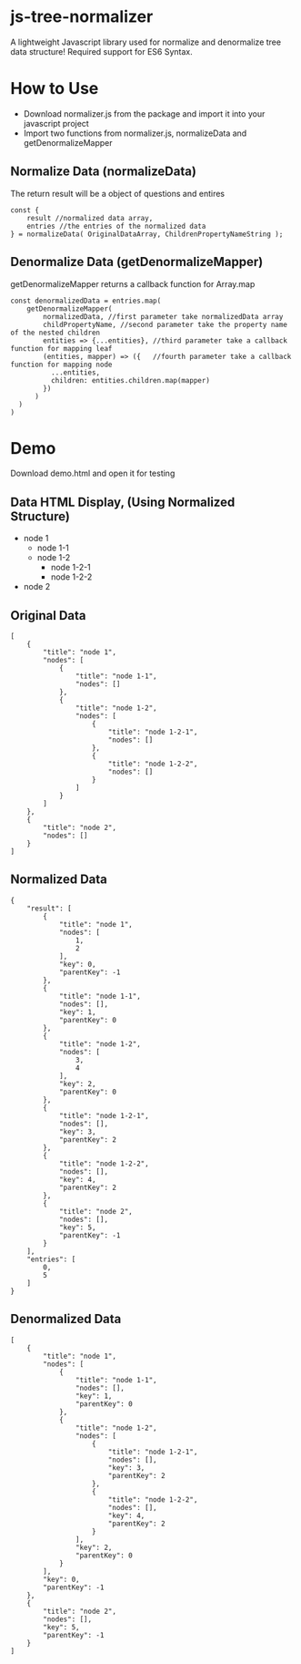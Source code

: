 # js-tree-normalizer
A lightweight Javascript library used for normalize and denormalize tree data structure! Required support for ES6 Syntax.


# How to Use
* Download normalizer.js from the package and import it into your javascript project
* Import two functions from normalizer.js, normalizeData and getDenormalizeMapper

## Normalize Data (normalizeData)
The return result will be a object of questions and entires
```
const {
    result //normalized data array,
    entries //the entries of the normalized data
} = normalizeData( OriginalDataArray, ChildrenPropertyNameString );
```

## Denormalize Data (getDenormalizeMapper)
getDenormalizeMapper returns a callback function for Array.map
```
const denormalizedData = entries.map(
    getDenormalizeMapper(
        normalizedData, //first parameter take normalizedData array
        childPropertyName, //second parameter take the property name of the nested children
        entities => {...entities}, //third parameter take a callback function for mapping leaf
        (entities, mapper) => ({   //fourth parameter take a callback function for mapping node
          ...entities,
          children: entities.children.map(mapper)
        })
      )
  )
)
```
# Demo 
Download demo.html and open it for testing

## Data HTML Display, (Using Normalized Structure)
* node 1
  * node 1-1
  * node 1-2
    * node 1-2-1
    * node 1-2-2
* node 2

## Original Data
```
[
    {
        "title": "node 1",
        "nodes": [
            {
                "title": "node 1-1",
                "nodes": []
            },
            {
                "title": "node 1-2",
                "nodes": [
                    {
                        "title": "node 1-2-1",
                        "nodes": []
                    },
                    {
                        "title": "node 1-2-2",
                        "nodes": []
                    }
                ]
            }
        ]
    },
    {
        "title": "node 2",
        "nodes": []
    }
]
```

## Normalized Data
```
{
    "result": [
        {
            "title": "node 1",
            "nodes": [
                1,
                2
            ],
            "key": 0,
            "parentKey": -1
        },
        {
            "title": "node 1-1",
            "nodes": [],
            "key": 1,
            "parentKey": 0
        },
        {
            "title": "node 1-2",
            "nodes": [
                3,
                4
            ],
            "key": 2,
            "parentKey": 0
        },
        {
            "title": "node 1-2-1",
            "nodes": [],
            "key": 3,
            "parentKey": 2
        },
        {
            "title": "node 1-2-2",
            "nodes": [],
            "key": 4,
            "parentKey": 2
        },
        {
            "title": "node 2",
            "nodes": [],
            "key": 5,
            "parentKey": -1
        }
    ],
    "entries": [
        0,
        5
    ]
}
```

## Denormalized Data
```
[
    {
        "title": "node 1",
        "nodes": [
            {
                "title": "node 1-1",
                "nodes": [],
                "key": 1,
                "parentKey": 0
            },
            {
                "title": "node 1-2",
                "nodes": [
                    {
                        "title": "node 1-2-1",
                        "nodes": [],
                        "key": 3,
                        "parentKey": 2
                    },
                    {
                        "title": "node 1-2-2",
                        "nodes": [],
                        "key": 4,
                        "parentKey": 2
                    }
                ],
                "key": 2,
                "parentKey": 0
            }
        ],
        "key": 0,
        "parentKey": -1
    },
    {
        "title": "node 2",
        "nodes": [],
        "key": 5,
        "parentKey": -1
    }
]

```
